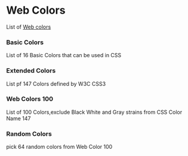 Web Colors
===============

List of [Web colors](https://en.wikipedia.org/wiki/Web_colors)

### Basic Colors

List of 16 Basic Colors that can be used in CSS

### Extended Colors

List pf 147 Colors defined by W3C CSS3

### Web Colors 100

List of 100 Colors,exclude Black White and Gray strains from CSS Color Name 147

### Random Colors

pick 64 random colors from Web Color 100





